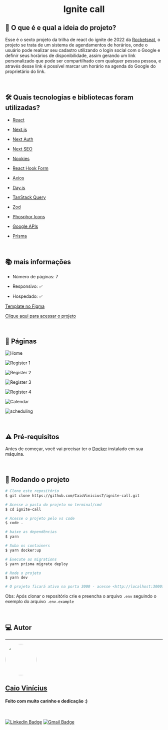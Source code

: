 <h1 align="center"> 
	Ignite call
</h1>

## 💭 O que é e qual a ideia do projeto?

Esse é o sexto projeto da trilha de react do ignite de 2022 da [Rocketseat](https://www.rocketseat.com.br/), o projeto se trata de um sistema de agendamentos de horários, onde o usuário pode realizar seu cadastro utilizando o login social com o Google e definir seus horários de disponibilidade, assim gerando um link personalizado que pode ser compartilhado com qualquer pessoa pessoa, e através desse link é possível marcar um horário na agenda do Google do proprietário do link.

<br>

## 🛠 Quais tecnologias e bibliotecas foram utilizadas?

- [React](https://pt-br.reactjs.org/)

- [Next.js](https://nextjs.org/)

- [Next Auth](https://next-auth.js.org/)

- [Next SEO](https://github.com/garmeeh/next-seo#readme)

- [Nookies](https://github.com/maticzav/nookies#readme)

- [React Hook Form](https://react-hook-form.com/)

- [Axios](https://axios-http.com/ptbr/)

- [Day.js](https://https://day.js.org/.com/)

- [TanStack Query](https://tanstack.com/query/latest)

- [Zod](https://zod.dev/)

- [Phosphor Icons](https://phosphoricons.com/)

- [Google APIs](https://github.com/googleapis/google-api-nodejs-client#readme)

- [Prisma](https://www.prisma.io/)

<br>

## 📚 mais informações

- Número de páginas: 7

- Responsivo: ✅

- Hospedado: ✅

[Template no Figma](https://www.figma.com/file/3fjyeKSo0UiaygE0Zk7Eg9/Ignite-Call?node-id=0-1&t=xHSbiqR7IqSQbeOu-0)

[Clique aqui para acessar o projeto](https://ignite-call-nu-navy.vercel.app/)

<br>

## 📝 Páginas

![Home](https://i.imgur.com/dV3adAM.png)

![Register 1](https://i.imgur.com/YTr2vAp.png)

![Register 2](https://i.imgur.com/3k27S7a.png)

![Register 3](https://i.imgur.com/5qLRrGO.png)

![Register 4](https://i.imgur.com/iibDQqo.png)

![Calendar](https://i.imgur.com/jJGu7ns.png)

![scheduling](https://i.imgur.com/NI4ZT4C.png)

<br>

## ⚠ Pré-requisitos

Antes de começar, você vai precisar ter o [Docker](https://www.docker.com/get-started/) instalado em sua máquina.

<br>

## 🎲 Rodando o projeto

```bash
# Clone este repositório
$ git clone https://github.com/CaioVinicius7/ignite-call.git

# Acesse a pasta do projeto no terminal/cmd
$ cd ignite-call

# Acesse o projeto pelo vs code
$ code .

# baixe as dependências
$ yarn

# Suba os containers
$ yarn docker:up

# Execute as migrations
$ yarn prisma migrate deploy

# Rode o projeto
$ yarn dev

# O projeto ficará ativo na porta 3000 - acesse <http://localhost:3000>
```

Obs: Após clonar o repositório crie e preencha o arquivo `.env` seguindo o exemplo do arquivo `.env.example`

<br>

## 💻 Autor

---

<a href="https://www.linkedin.com/in/caio-vin%C3%ADcius-87a761200/">
 <img style="border-radius: 50%;" src="https://avatars.githubusercontent.com/u/62827681?s=400&u=f0b18831e6690a901f956d637933b9ee2dca3104&v=4" width="100px;" alt=""/>
 <br>
 <h2><b>Caio Vinícius</b></h2></a>

<h4> Feito com muito carinho e dedicação :) </h4>

<br>

[![Linkedin Badge](https://img.shields.io/badge/-caio%20vinícius-blue?style=flat-square&logo=Linkedin&logoColor=white&link=https://www.linkedin.com/in/tgmarinho/)](https://www.linkedin.com/in/caio-vin%C3%ADcius-87a761200/)
[![Gmail Badge](https://img.shields.io/badge/-caio1525pereira@gmail.com-c14438?style=flat-square&logo=Gmail&logoColor=white&link=mailto:caio1525pereira@gmail.com)](mailto:caio1525pereira@gmail.com)
